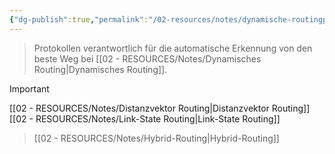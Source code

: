```yaml
---
{"dg-publish":true,"permalink":"/02-resources/notes/dynamische-routingprotokolle/","tags":["netzwerk/protocol","GFN/prüfungsrelevant/AP1"],"noteIcon":"","updated":"2025-08-26T16:35:03.000+02:00"}
---
```


>Protokollen verantwortlich für die automatische Erkennung von den beste Weg bei [[02 - RESOURCES/Notes/Dynamisches Routing\|Dynamisches Routing]].

>[!important] 
[[02 - RESOURCES/Notes/Distanzvektor Routing\|Distanzvektor Routing]]
[[02 - RESOURCES/Notes/Link-State Routing\|Link-State Routing]]
>[[02 - RESOURCES/Notes/Hybrid-Routing\|Hybrid-Routing]]

